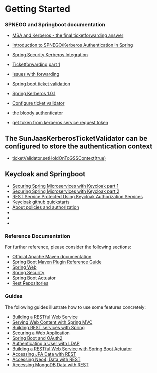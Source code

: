 # Getting Started

### SPNEGO and Springboot documentation

* [MSA and Kerberos - the final ticketforwarding answer](https://dzone.com/articles/microservices-and-kerberos-authentication)

* [Introduction to SPNEGO/Kerberos Authentication in Spring](https://www.baeldung.com/spring-security-kerberos)
* [Spring Security Kerberos Integration](https://www.baeldung.com/spring-security-kerberos-integration)
* [Ticketforwarding part 1](https://stackoverflow.com/questions/12529243/delegate-forward-kerberos-tickets-with-spring-security)
* [Issues with forwarding](https://github.com/spring-projects/spring-security-kerberos/issues/103)
* [Spring boot ticket validation](https://raw.githubusercontent.com/spring-projects/spring-security-kerberos/master/spring-security-kerberos-core/src/main/java/org/springframework/security/kerberos/authentication/sun/SunJaasKerberosTicketValidator.java)
* [Spring Kerberos 1.0.1](https://docs.spring.io/spring-security-kerberos/docs/1.0.1.RELEASE/api/)
* [Configure ticket validator](http://code-addict.pl/spring-security-kerberos/)
* [the bloody authenticator](https://github.com/spring-projects/spring-security-kerberos/blob/master/spring-security-kerberos-core/src/main/java/org/springframework/security/kerberos/authentication/sun/SunJaasKerberosTicketValidator.java)
* [get token from kerberos service request token](http://useof.org/java-open-source/org.springframework.security.kerberos.authentication.KerberosServiceRequestToken)


## The SunJaasKerberosTicketValidator can be configured to store the authentication context

* [ticketValidator.setHoldOnToGSSContext(true)](https://github.com/spring-projects/spring-security-kerberos/issues/103)

## Keycloak and Springboot

* [Securing Spring Microservices with Keycloak part 1](https://blog.jdriven.com/2018/10/securing-spring-microservices-with-keycloak-part-1/)
* [Securing Spring Microservices with Keycloak part 2](https://blog.jdriven.com/2018/10/securing-spring-microservices-with-keycloak-part-2/)
* [REST Service Protected Using Keycloak Authorization Services](https://medium.com/@ravthiru/rest-service-protected-using-keycloak-authorization-services-a6ad2d8ecb9f)
* [Keycloak github quickstarts](https://github.com/keycloak/keycloak-quickstarts)
* [About policies and authorization](https://www.keycloak.org/docs/6.0/authorization_services/)
* []()
* []()
* []()

### Reference Documentation
For further reference, please consider the following sections:

* [Official Apache Maven documentation](https://maven.apache.org/guides/index.html)
* [Spring Boot Maven Plugin Reference Guide](https://docs.spring.io/spring-boot/docs/2.1.9.RELEASE/maven-plugin/)
* [Spring Web](https://docs.spring.io/spring-boot/docs/2.1.9.RELEASE/reference/htmlsingle/#boot-features-developing-web-applications)
* [Spring Security](https://docs.spring.io/spring-boot/docs/2.1.9.RELEASE/reference/htmlsingle/#boot-features-security)
* [Spring Boot Actuator](https://docs.spring.io/spring-boot/docs/2.1.9.RELEASE/reference/htmlsingle/#production-ready)
* [Rest Repositories](https://docs.spring.io/spring-boot/docs/2.1.9.RELEASE/reference/htmlsingle/#howto-use-exposing-spring-data-repositories-rest-endpoint)

### Guides
The following guides illustrate how to use some features concretely:

* [Building a RESTful Web Service](https://spring.io/guides/gs/rest-service/)
* [Serving Web Content with Spring MVC](https://spring.io/guides/gs/serving-web-content/)
* [Building REST services with Spring](https://spring.io/guides/tutorials/bookmarks/)
* [Securing a Web Application](https://spring.io/guides/gs/securing-web/)
* [Spring Boot and OAuth2](https://spring.io/guides/tutorials/spring-boot-oauth2/)
* [Authenticating a User with LDAP](https://spring.io/guides/gs/authenticating-ldap/)
* [Building a RESTful Web Service with Spring Boot Actuator](https://spring.io/guides/gs/actuator-service/)
* [Accessing JPA Data with REST](https://spring.io/guides/gs/accessing-data-rest/)
* [Accessing Neo4j Data with REST](https://spring.io/guides/gs/accessing-neo4j-data-rest/)
* [Accessing MongoDB Data with REST](https://spring.io/guides/gs/accessing-mongodb-data-rest/)

